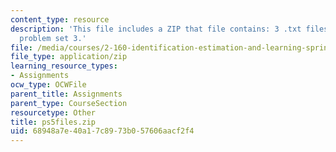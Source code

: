 ```yaml
---
content_type: resource
description: 'This file includes a ZIP that file contains: 3 .txt files to support
  problem set 3.'
file: /media/courses/2-160-identification-estimation-and-learning-spring-2006/68948a7e40a17c8973b057606aacf2f4_ps5files.zip
file_type: application/zip
learning_resource_types:
- Assignments
ocw_type: OCWFile
parent_title: Assignments
parent_type: CourseSection
resourcetype: Other
title: ps5files.zip
uid: 68948a7e-40a1-7c89-73b0-57606aacf2f4
---
```

